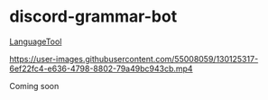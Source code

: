 # discord-grammar-bot

[LanguageTool](https://languagetool.org/dev)



https://user-images.githubusercontent.com/55008059/130125317-6ef22fc4-e636-4798-8802-79a49bc943cb.mp4





Coming soon
